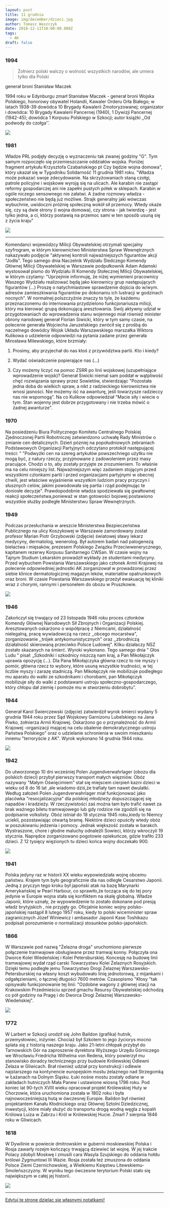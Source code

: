 ```yaml
---
layout: post
title: 11 grudnia
image: img/december/dzieci.jpg
author: Tomasz Waszczyk
date: 2018-12-11T10:00:00.000Z
tags:
  - AK
draft: false
---
```


### 1994

> Żołnierz polski walczy o wolność wszystkich narodów, ale umiera tylko dla Polski

generał broni Stanisław Maczek

1994 roku w Edynburgu zmarł Stanisław Maczek - generał broni Wojska Polskiego, honorowy obywatel Holandii, Kawaler Orderu Orła Białego; w latach 1938-39 dowódca 10 Brygady Kawalerii Zmotoryzowanej; organizator i dowódca: 10 Brygady Kawalerii Pancernej (1940), 1 Dywizji Pancernej (1942-45); dowódca 1 Korpusu Polskiego w Szkocji; autor książki ,,Od podwody do czołga''.

<img src="./img/december/maczek.jpg"/><br>

### 1981

Władze PRL podjęły decyzję o wyznaczeniu tak zwanej godziny "G". Tym samym rozpoczęło się przemieszczanie oddziałów wojska.
Poniżej fragment artykułu Krzysztofa Czabańskiego pt Czy będzie wojna domowa", który ukazał się w Tygodniku Solidarność 11 grudnia 1981 roku.
"Władza może pokazać swoje zdecydowanie. Na skrzyżowaniach staną czołgi, patrole policyjne i wojskowe wyroją się na ulicach. Ale karabin nie zastąpi reformy gospodarczej ani nie zapełni pustych półek w sklepach. Karabin w ogóle niczego sensownego nie załatwi. A żadne rozmowy władza - społeczeństwo nie będą już możliwe. Strajk generalny jaki wówczas wybuchnie, uwidoczni próżnię społeczną wokół sił przemocy. Wtedy okaże się, czy są dwie strony (i wojna domowa), czy strona - jak twierdzę - jest tylko jedna, a ci, którzy postawią na przemoc sami w ten sposób usuną się z życia kraju"

<img src="./img/december/g.jpg"/><br>

---

Komendanci wojewódzcy Milicji Obywatelskiej otrzymali specjalny szyfrogram, w którym kierownictwo Ministerstwa Spraw Wewnętrznych nakazywało podjęcie "aktywnej kontroli najważniejszych figurantów akcji "Jodła". Tego samego dnia Naczelnik Wydziału Śledczego Komendy Głównej Milicji Obywatelskiej w Warszawie podpułkownik Adam Adamski wystosował pismo do Wydziału III Komendy Stołecznej Milicji Obywatelskiej, w którym czytamy:
"Uprzejmie informuję, że niżej wymienieni pracownicy Waszego Wydziału realizować będą jako kierownicy grup następujących figurantów (...) Proszę o natychmiastowe sprawdzenie dojścia do w/wym. adresów zamieszkiwania figurantów po dokonaniu ich lustracji w godzinach nocnych". W normalnej polszczyźnie znaczy to tyle, że każdemu przeznaczonemu do internowania przydzielono funkcjonariusza milicji, który ma kierować grupą dokonującą aresztowania.
Swój aktywny udział w przygotowaniach do wprowadzenia stanu wojennego miał również minister obrony narodowej generał Florian Siwicki, który w tym samy czasie, na polecenie generała Wojciecha Jaruzelskiego zwrócił się z prośbą do naczelnego dowódcy Wojsk Układu Warszawskiego marszałka Wiktora Kulikowa o udzielenie odpowiedzi na pytania zadane przez generała Mirosława Milewskiego, które brzmiały:

1. Prosimy, aby przyjechał do nas ktoś z przywództwa partii. Kto i kiedy?

2. Wydać oświadczenie popierające nas (...)

3. Czy możemy liczyć na pomoc ZSRR po linii wojskowej (uzupełniające wprowadzenie wojsk)?
Generał Siwicki niemal sam poddał w wątpliwość chęć rozwiązania sprawy przez Sowietów, stwierdzając "Pozostała jedna doba do wielkich spraw, a nikt z radzieckiego kierownictwa nie wnosi jasności. Nie możemy iść na awanturę, jeśli towarzysze radzieccy nas nie wspomogą". Na co Kulikow odpowiedział "Macie siły i wiecie o tym. Stan wojenny jest dobrze przygotowany i nie trzeba mówić o żadnej awanturze".

### 1970

Na posiedzeniu Biura Politycznego Komitetu Centralnego Polskiej Zjednoczonej Partii Robotniczej zatwierdzono uchwałę Rady Ministrów o zmianie cen detalicznych. Dzień pózniej na popołudniowych zebraniach Podstawowych Organizacji Partyjnych odczytano protokół następującej treści: " "Podwyżki cen na szereg artykułów powszechnego użytku nie mogą być, z natury rzeczy, przyjmowane z zadowoleniem przez masy pracujące. Chodzi o to, aby zostały przyjęte ze zrozumieniem. To właśnie ma na celu niniejszy list. Najważniejszym
więc zadaniem stojącym przed wszystkimi
czlonkami partii i przed organizacjami partyjnymi w obecnej chwili, jest właściwe wyjaśnienie wszystkim ludziom pracy przyczyn i słusznych celów, jakimi powodowała się partia i rząd podejmując te doniosłe decyzje".
Prawdopodobnie władza spodziewała się gwałtownej reakcji społeczeństwa,ponieważ w stan gotowości bojowej postawiono wszystkie służby podległe Ministerstwu Spraw Wewnętrznych.

### 1949

Podczas przesłuchania w areszcie Ministerstwa Bezpieczeństwa Publicznego na ulicy Koszykowej w Warszawie zamordowany został profesor Marian Piotr Grzybowski (zdjęcie) światowej sławy lekarz medycyny, dermatolog, wenerolog. Był autorem badań nad patogenezą bielactwa i mięsaków, prezesem Polskiego Związku Przeciwwenerycznego, kapitanem rezerwy Korpusu Sanitarnego CWSan. W czasie wojny na Tajnym Studium Lekarskim prowadził wykłady ze studentami medycyny. Przed wybuchem Powstania Warszawskiego jako członek Armii Krajowej na polecenie odpowiedniej jednostki AK zorganizował w prowadzonej przez siebie klinice dermatologicznej magazyn leków, materiałów opatrunkowych oraz broni. W czasie Powstania Warszawskiego przeżył ewakuację tej kliniki wraz z chorymi, rannymi i personelem do obozu w Pruszkowie.

<img src="./img/december/grzybowski.jpg"/><br>

### 1946

Zakończył się trwający od 23 listopada 1946 roku proces członków Komendy Głównej Narodowych Sił Zbrojnych i Organizacji Polskiej. Aresztowanych oskarżono o współpracę z Niemcami, działalność nielegalną, pracę wywiadowczą na rzecz ,,obcego mocarstwa", zorganizowanie ,,trójek antykomunistycznych" oraz ,,zbrodniczą działalność skierowaną przeciwko Polsce Ludowej". Kilku działaczy NSZ zostało skazanych na śmierć. Wyroki wykonano.
Tego samego dnia " Głos Ludu " pisał:
„Szkodniki i szkodnicy niszczą nam kraj, a Pan Mikołajczyk uprawia opozycję (...).
Dla Pana Mikołajczyka główna rzecz to nie myszy i pomór, główna rzecz to wybory, które usuną wszystkie trudności, w tej liczbie myszy i zarazę stadniczą. Pan Mikołajczyk nie mobilizuje podległego mu aparatu do walki ze szkodnikami i chorobami, pan Mikołajczyk mobilizuje siły do walki z podstawami ustroju społeczno-gospodarczego, który chłopu dał ziemię i pomoże mu w stworzeniu dobrobytu”.

### 1944

Generał Karol Świerczewski (zdjęcie) zatwierdził wyrok śmierci wydany 5 grudnia 1944 roku przez Sąd Wojskowy Garnizonu Lubelskiego na Jana Piwko, żołnierza Armii Krajowej. Oskarżono go o przynależność do Armii Krajowej -organizacji mającej na celu obalenie demokratycznego ustroju Państwa Polskiego" oraz o udzielanie schronienia w swoim mieszkaniu innemu "terroryście z AK".
Wyrok wykonano 14 grudnia 1944 roku.

<img src="./img/december/swierczewski.jpg"/><br>

### 1942

Do utworzonego 10 dni wcześniej Polen Jugendverwahrlager (obozu dla polskich dzieci) przybył pierwszy transport małych więzniów. Obóz nazywany "Małym Oświęcimiem" stał się miejscem cierpień kazni dzieci w wieku od 8 do 16 lat ,ale wiadomo dziś,że trafiały tam nawet dwulatki.
Według założeń Polen Jugendverwahrlager miał funkcjonować jako placówka "resocjalizacyjna" dla polskiej młodzieży dopuszczającej się napadów i kradzieży. W rzeczywistości zaś można tam było trafić nawet za brak ważnego biletu tramwajowego lub gdy rodzice nie zgodzili się na podpisanie volkslisty.
Obóz istniał do 18 stycznia 1945 roku,kiedy to Niemcy uciekli, pozostawiając otwartą bramę. Niektóre dzieci opuściły wtedy obóz w poszukiwaniu jedzenia i pomocy. Jednak większość została w barakch.
Wystraszone, chore i głodne maluchy odnaleźli
Sowieci, którzy wkroczyli 19 stycznia. Naprędce zorganizowano pogotowie opiekuńcze, gdzie trafiło 233 dzieci. Z 12 tysięcy więzionych tu dzieci końca wojny doczekało 900.

<img src="./img/december/dzieci.jpg"/><br>

### 1941

Polska jedyny raz w historii XX wieku wypowiedziała wojnę obcemu państwu. Krajem tym było geograficznie dla nas odległe Cesarstwo Japonii. Jedną z pryczyn tego kroku był japoński atak na bazę Marynarki Amerykańskiej w Pearl Harbour, co sprawiło,że tocząca się do tej pory jedynie w Europie wojna stała się konfliktem na skalę globalną. Władze Japonii, które uznały, że wypowiedzenie to zostało dokonane pod presją władz brytyjskich , nie przyjęły go. Oficjalnie koniec wojny polsko-japońskiej nastąpił 8 lutego 1957 roku, kiedy to polski wiceminister spraw zagranicznych Józef Winiewicz i ambasador Japonii Kase Toshikazu podpisali porozumienie o normalizacji stosunków polsko-japońskich.

### 1866

W Warszawie pod nazwą "Żelazna droga" uruchomiono pierwsze połączenie tramwajowe obsługiwane przez tramwaj konny. Połączyła ona Dworce Kolei Wiedeńskiej i Kolei Petersburskiej.
Koncesję na budowę linii tramwajowej
wydał rząd carski Towarzystwu Kolei Żelaznych Rosyjskich. Dzięki temu podległe jemu Towarzystwo Drogi Żelaznej Warszawsko- Petersburskiej na własny koszt wybudowało linię jednotorową, z mijankami i odgałęzieniami, o łącznej długości 7600 metrów.
Czasopismo "Kłosy "tak opisywało funkcjonowanie tej linii: "Ozdobne wagony z głównej stacji na Krakowskim Przedmieściu sprzed gmachu Resursy Obywatelskiej odchodzą co pół godziny na Pragę
i do Dworca Drogi Żelaznej Warszawsko-
Wiedeńskiej".

<img src="./img/december/tramwaj.jpg"/><br>

### 1772

W Larbert w Szkocji urodził się John Baildon (grafika) hutnik, przemysłowiec, inżynier.
Chociaż był Szkotem to jego życiorys mocno splata się z historią naszego kraju. Jako 21-letni chłopak przybył do Tarnowskich Gór na zaproszenie dyrektora Wyższego Urzędu Górniczego we Wrocławiu Friedricha Wilhelma von Redena, który powierzył mu stanowisko doradcy technicznego przy budowie Królewskiej Odlewni Żelaza w Gliwicach. Brał również udział przy konstrukcji i odlewie najstarszego na kontynencie europejskim mostu żelaznego nad Strzegomką w Łażanach na Dolnym Śląsku. Łuki nośne mostu zostały odlane w zakładach hutniczych Mała Panew i ustawione wiosną 1796 roku. Pod koniec lat 90-tych XVIII wieku opracował projekt Królewskiej Huty w Chorzowie, która uruchomiona została w 1802 roku i była najnowocześniejszą hutą w ówczesnej Europie. Baildon był również projektantem Kanału Kłodnickiego oraz Głównej Sztolni Dziedzicznej, inwestycji, które miały służyć do transportu drogą wodną węgla z kopalń Królowa Luiza w Zabrzu i Król w Królewskiej Hucie. Zmarł 7 sierpnia 1846 roku w Gliwicach.

### 1618

W Dywilinie w powiecie dmitrowskim w gubernii moskiewskiej Polska i Rosja zawarły rozejm kończący trwającą dziewieć lat wojnę. W jej trakcie Polacy zdobyli Moskwę i zmusili cara Wasyla Szujskiego do oddania hołdu królowi Zygmuntowi III Wazie. Rosja została też zmuszona do oddania Polsce Ziemi Czernichowskiej, a Wielkiemu Księstwu Litewskiemu-Smoleńszczyzny.
W wyniku tego ówczesne terytorium Polski stało się największym w całej jej historii.

<img src="./img/december/ath.jpg"/><br>

---

<a href="https://github.com/TomaszWaszczyk/historia.waszczyk.com/edit/master/src/content/december-11.md" target="_blank">Edytuj tę stronę dzieląc się własnymi notatkami!</a>
